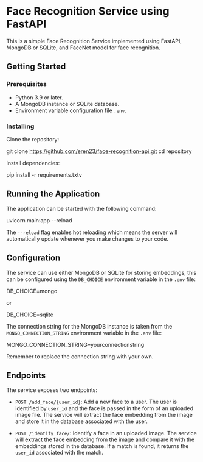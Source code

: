 # Face Recognition Service using FastAPI

This is a simple Face Recognition Service implemented using FastAPI, MongoDB or SQLite, and FaceNet model for face recognition.

## Getting Started

### Prerequisites

- Python 3.9 or later.
- A MongoDB instance or SQLite database.
- Environment variable configuration file `.env`.

### Installing

Clone the repository:

git clone https://github.com/eren23/face-recognition-api.git
cd repository

Install dependencies:

pip install -r requirements.txtv

## Running the Application

The application can be started with the following command:

uvicorn main:app --reload

The `--reload` flag enables hot reloading which means the server will automatically update whenever you make changes to your code.

## Configuration

The service can use either MongoDB or SQLite for storing embeddings, this can be configured using the `DB_CHOICE` environment variable in the `.env` file:

DB_CHOICE=mongo

or

DB_CHOICE=sqlite

The connection string for the MongoDB instance is taken from the `MONGO_CONNECTION_STRING` environment variable in the `.env` file:

MONGO_CONNECTION_STRING=yourconnectionstring

Remember to replace the connection string with your own.

## Endpoints

The service exposes two endpoints:

- `POST /add_face/{user_id}`: Add a new face to a user. The user is identified by `user_id` and the face is passed in the form of an uploaded image file. The service will extract the face embedding from the image and store it in the database associated with the user.

- `POST /identify_face/`: Identify a face in an uploaded image. The service will extract the face embedding from the image and compare it with the embeddings stored in the database. If a match is found, it returns the `user_id` associated with the match.
